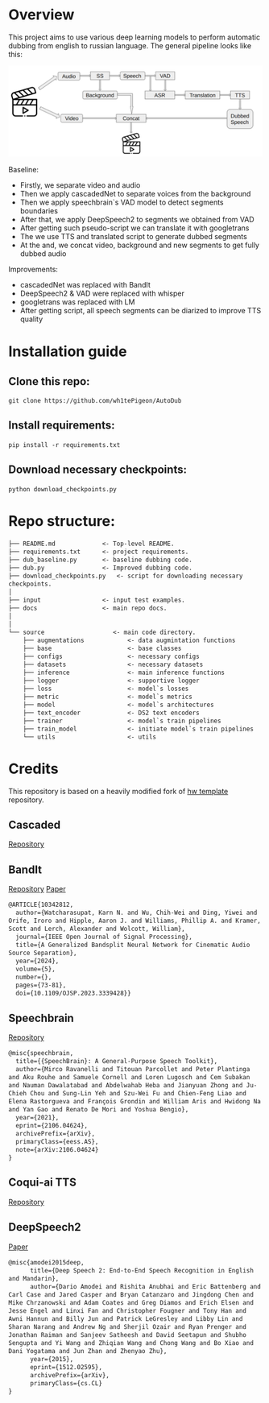 # Overview
This project aims to use various deep learning models to perform automatic dubbing from english to russian language. The general pipeline looks like this:
<p align="center">
<img src="docs/pipe.png" alt="Overall pipeline"
width="800px"></p>

Baseline:
* Firstly, we separate video and audio
* Then we apply cascadedNet to separate voices from the background
* Then we apply speechbrain`s VAD model to detect segments boundaries
* After that, we apply DeepSpeech2 to segments we obtained from VAD
* After getting such pseudo-script we can translate it with googletrans
* The we use TTS and translated script to generate dubbed segments
* At the and, we concat video, background and new segments to get fully dubbed audio

Improvements:
* cascadedNet was replaced with BandIt
* DeepSpeech2 & VAD were replaced with whisper
* googletrans was replaced with LM
* After getting script, all speech segments can be diarized to improve TTS quality



# Installation guide
## Clone this repo:

```shell
git clone https://github.com/wh1tePigeon/AutoDub
```

## Install requirements:

```shell
pip install -r requirements.txt
```
## Download necessary checkpoints:

```shell
python download_checkpoints.py
```

# Repo structure:
```shell
├── README.md             <- Top-level README.
├── requirements.txt      <- project requirements.
├── dub_baseline.py       <- baseline dubbing code.
├── dub.py                <- Improved dubbing code.
├── download_checkpoints.py   <- script for downloading necessary checkpoints.
│
├── input                 <- input test examples.
├── docs                  <- main repo docs. 
│   
│
└── source                   <- main code directory.
    ├── augmentations            <- data augmintation functions
    ├── base                     <- base classes
    ├── configs                  <- necessary configs
    ├── datasets                 <- necessary datasets
    ├── inference                <- main inference functions
    ├── logger                   <- supportive logger
    ├── loss                     <- model`s losses
    ├── metric                   <- model`s metrics  
    ├── model                    <- model`s architectures
    ├── text_encoder             <- DS2 text encoders
    ├── trainer                  <- model`s train pipelines
    ├── train_model              <- initiate model`s train pipelines
    └── utils                    <- utils
```

# Credits
This repository is based on a heavily modified fork
of [hw template](https://github.com/WrathOfGrapes/asr_project_template) repository.

## Cascaded
[Repository](https://github.com/tsurumeso/vocal-remover)

## BandIt
[Repository](https://github.com/kwatcharasupat/bandit) 
[Paper](https://paperswithcode.com/paper/a-generalized-bandsplit-neural-network-for)

```
@ARTICLE{10342812,
  author={Watcharasupat, Karn N. and Wu, Chih-Wei and Ding, Yiwei and Orife, Iroro and Hipple, Aaron J. and Williams, Phillip A. and Kramer, Scott and Lerch, Alexander and Wolcott, William},
  journal={IEEE Open Journal of Signal Processing}, 
  title={A Generalized Bandsplit Neural Network for Cinematic Audio Source Separation}, 
  year={2024},
  volume={5},
  number={},
  pages={73-81},
  doi={10.1109/OJSP.2023.3339428}}
```

## Speechbrain
[Repository](https://github.com/speechbrain/speechbrain)


```
@misc{speechbrain,
  title={{SpeechBrain}: A General-Purpose Speech Toolkit},
  author={Mirco Ravanelli and Titouan Parcollet and Peter Plantinga and Aku Rouhe and Samuele Cornell and Loren Lugosch and Cem Subakan and Nauman Dawalatabad and Abdelwahab Heba and Jianyuan Zhong and Ju-Chieh Chou and Sung-Lin Yeh and Szu-Wei Fu and Chien-Feng Liao and Elena Rastorgueva and François Grondin and William Aris and Hwidong Na and Yan Gao and Renato De Mori and Yoshua Bengio},
  year={2021},
  eprint={2106.04624},
  archivePrefix={arXiv},
  primaryClass={eess.AS},
  note={arXiv:2106.04624}
}
```

## Coqui-ai TTS
[Repository](https://github.com/coqui-ai/TTS)

## DeepSpeech2
[Paper](https://arxiv.org/abs/1512.02595)

```
@misc{amodei2015deep,
      title={Deep Speech 2: End-to-End Speech Recognition in English and Mandarin}, 
      author={Dario Amodei and Rishita Anubhai and Eric Battenberg and Carl Case and Jared Casper and Bryan Catanzaro and Jingdong Chen and Mike Chrzanowski and Adam Coates and Greg Diamos and Erich Elsen and Jesse Engel and Linxi Fan and Christopher Fougner and Tony Han and Awni Hannun and Billy Jun and Patrick LeGresley and Libby Lin and Sharan Narang and Andrew Ng and Sherjil Ozair and Ryan Prenger and Jonathan Raiman and Sanjeev Satheesh and David Seetapun and Shubho Sengupta and Yi Wang and Zhiqian Wang and Chong Wang and Bo Xiao and Dani Yogatama and Jun Zhan and Zhenyao Zhu},
      year={2015},
      eprint={1512.02595},
      archivePrefix={arXiv},
      primaryClass={cs.CL}
}
```
